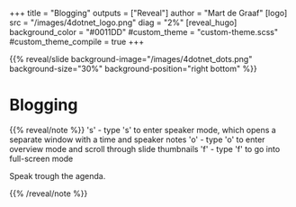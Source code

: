 +++
title = "Blogging"
outputs = ["Reveal"]
author = "Mart de Graaf"
[logo]
src = "/images/4dotnet_logo.png"
diag = "2%"
[reveal_hugo]
background_color = "#0011DD"
#custom_theme = "custom-theme.scss"
#custom_theme_compile = true
+++

{{% reveal/slide background-image="/images/4dotnet_dots.png"  background-size="30%" background-position="right bottom" %}}

# Blogging


{{% reveal/note %}}
's' - type 's' to enter speaker mode, which opens a separate window with a time and speaker notes
'o' - type 'o' to enter overview mode and scroll through slide thumbnails
'f' - type 'f' to go into full-screen mode

Speak trough the agenda.

{{% /reveal/note %}}
